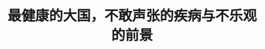 ---
title: 最健康的大国，不敢声张的疾病与不乐观的前景
tags: [孤独症, 孤独]
color: info
description: 雪崩时，没有一篇雪花是无辜的
external_url: http://mp.weixin.qq.com/s?__biz=MzIyMzgyMjY5NQ==&amp;mid=2247484131&amp;idx=1&amp;sn=60715ac5ef7315e562d93880381e93ee&amp;chksm=e81914ebdf6e9dfd952bf6da3e5530f4ee692c3abe8ce5d5b26bcc8fd8492d18e7a35784a00c&amp;scene=27#wechat_redirect
---